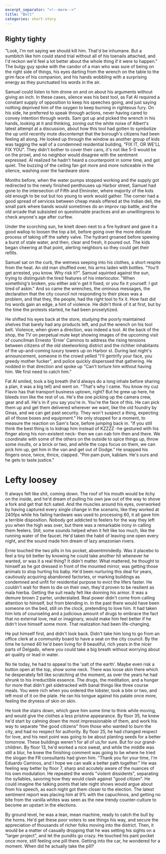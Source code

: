 ```yaml
---
excerpt_separator: "<!--more-->"
title: "Bolt"
categories: short-story
---
```



##  Righty tighty

"Look, I'm not saying we should kill him. That'd be inhumane. 
But a sumbitch like him could stand trial without all of his toenails attached, and I'd reckon we'd feel a lot better about the whole thing if it were to happen."
The bulgy guy spoke with the candor of a man who was sure of being on the right side of things, his eyes darting from the wrench on the table to the grim face of his companion, and his hands wobbling with a surprising energy as they punctuated his words in the air.

<!--more-->

Samuel could listen to him drone on and on about his arguments without giving an inch. In these cases, silence was his best tool, as Fat Al required a constant supply of opposition to keep his speeches going, and just saying nothing deprived him of the oxygen to keep burning in righteous fury. On his side, he preferred to speak through actions, never having cared to convey intention through words.
Sam got up and picked the wrench in his hands, looking at it and thinking, zoning out the white noise of Albert's latest attempt at a discussion, about how this tool had gotten to symbolize the up until recently mute discontempt that the borough's citizens had been feeling all along.
He looked up through the window as another group of kids was tagging the wall of a condemned residential building, "FIX IT, OR WE'LL FIX YOU". They didn't bother to cover their cans, it's not like 5-0 would be on the prowl, and no neighbor would disagree with the sentiment expressed.
Al realized he hadn't heard a counterpoint in some time, and got quiet. The buzzing of the ceiling fan got more and more noticeable in the silence, washing over the hardware store.

Months before, when the water pumps stopped working and the supply got redirected to the newly finished penthouses up Harbor street, Samuel had gone to the intersection of Fifth and Elminster, where majority of the kids old enough to be out but too young to work would gather. The corner had a good spread of services between cheap meals offered at the Indian deli, the small park where bands would sometimes do an improv rap battle, and the old arcade that subsisted on questionable practices and an unwillingness to check anyone's age after curfew. 

Under the scorching sun, he knelt down next to a fire hydrant and gave it a good wallop to loosen the top a bit, before going over the more delicate process of taking off the safety valve. 
The hydrant groaned before spewing a burst of stale water, and then, clear and fresh, it poured out. The kids began cheering at that point, alerting neighbors so they could get their refills.

Samuel sat on the curb, the wetness seeping into his clothes, a short respite from the heat. An old man shuffled over, his arms laden with bottles. "You'll get arrested, you know. Why risk it?". Samuel squinted against the sun, trying to distinguish the tired features of his interlocutor. "When something's broken, you either ask'n get it fixed, or you fix it yourself. I got tired of askin."
And so came the wrenches, the ominous messages, the declaration that the city council not responding to their pleas was a problem, and that they, the people, had the right tool to fix it.
How fast did his words gain an edge, a hint of violence. He didn't think of it at first, but by the time the protests started, he had been proselytized. 

He shifted his eyes back at the store, studying the poorly maintained shelves that barely had any products left, and put the wrench on his tool belt. Violence, when given a direction, was indeed a tool. 
At the back of the shop, the TV on perpetual mute kept showing images of the upcoming visit of councilman Ernesto 'Ernie' Caminos to address the rising tensions between citizens of the old  steelworking district and the richher inhabitants of the up-and-coming luxury towers up on Harbor st. During last night's announcement, someone in the crowd yelled "I'll gentrify your face, you greedy mother fucker", and police quickly disperssed that gathering.
He nodded in that direction and spoke up "Can't torture him without having him. We first need to catch him."

Fat Al smiled, took a big breath (he'd always do a long inhale before sharing a plan, it was a big tell) and went on. "That's why I came. You know my cuz Flavio has that transport business uptown, right? But he grew up here, he bleeds iron like the rest of us. He's the one picking up the camera crew, gear and all. He's in if you say you're in. You're the face of this. He can pick them up and get them delivered wherever we want, like the old foundry by Ginas, and we can get past security. They won't suspect a thing, expecting all of those boxes and equipment." He only stopped for a moment, to measure the reaction on Sam's face, before jumping back in.
"If you still think the best thing is to kidnap him instead of KZZZZ -he gestured with his finger along his non-existent neck- then we can nab him then and there. We coordinate with some of the others on the outside to spice things up, throw some insults, or a brick or two, and while the cops focus on them, we can pick him up, get him in the van and get out of Dodge." He snapped his fingers once, twice, thrice, clapped. "Pim pam pum, kablam. He's ours and he gets to taste justice."


# Lefty loosey

It always felt like shit, coming down. The roof of his mouth would be itchy on the inside, and he'd dream of pulling his own jaw out of the way to shove a fork and get that itch sated. And the muscles around his eyes, overworked by having captured every single change in the scenario, like they worked at 240fps while his failing hardware was used to processing 60, it all gave him a terrible disposition. Nobody got addicted to feelers for the way they left you when the high was over, but there was a remarkable irony in calling them feelers. Still, some sounds helped when it felt like too much, like the running water of the faucet. He'd taken the habit of leaving one open every night, and the sound made him dream of lazy amazonian rivers.

Ernie touched the two pills in his pocket, absentmindedly. Was it placebo to feel a tiny bit better by knowing he could take another hit whenever he wanted, or was it a real thing? It didn't matter. 
What mattered, he thought to himself as he got dressed in front of the mounted mirror, was getting those animals to stop hurting his baby. He'd been nurturing this deal for years, cautiously acquiring abandoned factories, or marking buildings as condemned and unfit for residential purpose to evict the lifers faster. He couldn't wait for them to die on their own, they'd proven to be resilient as mala hierba. 
Getting the suit ready felt like donning his armor. It was a demure brown 2 parter, understated. Real power didn't come from calling attention to himself, but from blending in. 
In the past there would have been someone on the bed, still on the clock, pretending to love him. It had taken him lots of counseling and a judicious amount of drugs to embrace the fact that no external love, real or imaginary, would make him feel better if he didn't love himself some more. That realization had been life-changing.

He put himself first, and didn't look back. Didn't take him long to go from an office clerk at a community board to have a seat on the city council. 
By the time he turned 40 he'd been living for 8 beautiful, rich years in the nicer parts of Delgado, where you could take a big breath without worrying about air quality or lead in water.

No tie today, he had to appeal to the 'salt of the earth'. Maybe even risk a button open at the top, show some neck. There was loose skin there which he desperately felt like scratching at the moment, as over the years he had shrunk to his irreductible essence. The drugs, the meditation, and a hunger for more that didn't get sidetracked with banal things like three course meals. You were rich when you ordered the lobster, took a bite or two, and left most of it on the plate. He ran his tongue against his palate once more, feeling the dryness of skin on skin.

He took the stairs down, which gave him some time to think while moving, and would give the clothes a less pristine appearance. By floor 35, he knew he'd start by calming down the most impressionable of them, and work his way to separate "the good citizens" from those who wanted to burn the city, and had no respect for authority. 
By floor 25, he had changed respect for love, and his next point was going to be about planting seeds for a better tomorrow. These buildings weren't for all of us,for sure. But for our grand-children.
By floor 13, he'd worked a nice sweat, and while the middle was still a blur, he knew the finishing comment was going to be where he tried the slogan the FR consultants had given him. "Thank you for your time, I'm Eduardo Caminos, and I hope we can walk a better path together."
He was feeling way better by floor 7, sharp and accutely aware of the nuances of his own modulation. He repeated the words "violent dissidents", separating the syllables, savoring how they would clash against "good citizen". He could imagine the talking points that late night shows would argue about from his speech, as each night got them closer to the election.
The latest sentiment report was placing him at 9% with the capuchinos, and getting no bite from the vanilla whites was seen as the new trendy counter-culture to become an upstart in the elections.

By ground level, he was a lean, mean machine, ready to catch the bull by the horns. He'd get these poor voters to see things his way, and secure the appreciation of thousands of richer folks moving into the district. Then, it would be a matter of casually dropping that he was setting his sights on a "larger project", and let the pundits go crazy.
He touched his pant pocket once more, still feeling one pill there. Getting into the car, he wondered for a moment. When did he actually take the pill?
